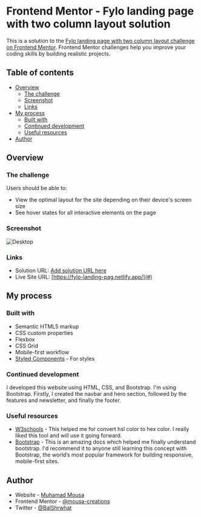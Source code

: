 # Frontend Mentor - Fylo landing page with two column layout solution

This is a solution to the [Fylo landing page with two column layout challenge on Frontend Mentor](https://www.frontendmentor.io/challenges/fylo-landing-page-with-two-column-layout-5ca5ef041e82137ec91a50f5). Frontend Mentor challenges help you improve your coding skills by building realistic projects. 

## Table of contents

- [Overview](#overview)
  - [The challenge](#the-challenge)
  - [Screenshot](#screenshot)
  - [Links](#links)
- [My process](#my-process)
  - [Built with](#built-with)
  - [Continued development](#continued-development)
  - [Useful resources](#useful-resources)
- [Author](#author)



## Overview

### The challenge

Users should be able to:

- View the optimal layout for the site depending on their device's screen size
- See hover states for all interactive elements on the page

### Screenshot

![Desktop](https://i.imgur.com/WTbX1zv.png)


### Links

- Solution URL: [Add solution URL here](#)
- Live Site URL: [https://fylo-landing-pag.netlify.app/](#)

## My process

### Built with

- Semantic HTML5 markup
- CSS custom properties
- Flexbox
- CSS Grid
- Mobile-first workflow
- [Styled Components](https://getbootstrap.com) - For styles


### Continued development

I developed this website using HTML, CSS, and Bootstrap. I'm using Bootstrap. Firstly, I created the navbar and hero section, followed by the features and newsletter, and finally the footer.


### Useful resources

- [W3schools](https://www.w3schools.com/colors/colors_picker.asp?) - This helped me for convert hsl color to hex color. I really liked this tool and will use it going forward.
- [Bootstrap](https://getbootstrap.com/docs/5.1/getting-started/introduction/) - This is an amazing docs which helped me finally understand bootstrap. I'd recommend it to anyone still learning this concept with Bootstrap, the world’s most popular framework for building responsive, mobile-first sites.


## Author

- Website - [Muhamad Mousa](https://www.arabtoutrial.com/)
- Frontend Mentor - [@mousa-creations](https://www.frontendmentor.io/profile/mousa-creations)
- Twitter - [@BalShrwhat](https://www.twitter.com/BalShrwhat)

